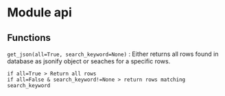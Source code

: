 Module api
==========

Functions
---------

    
`get_json(all=True, search_keyword=None)`
:   Either returns all rows found in database as jsonify object or seaches for a specific rows.
    
    if all=True > Return all rows
    if all=False & search_keyword!=None > return rows matching search_keyword